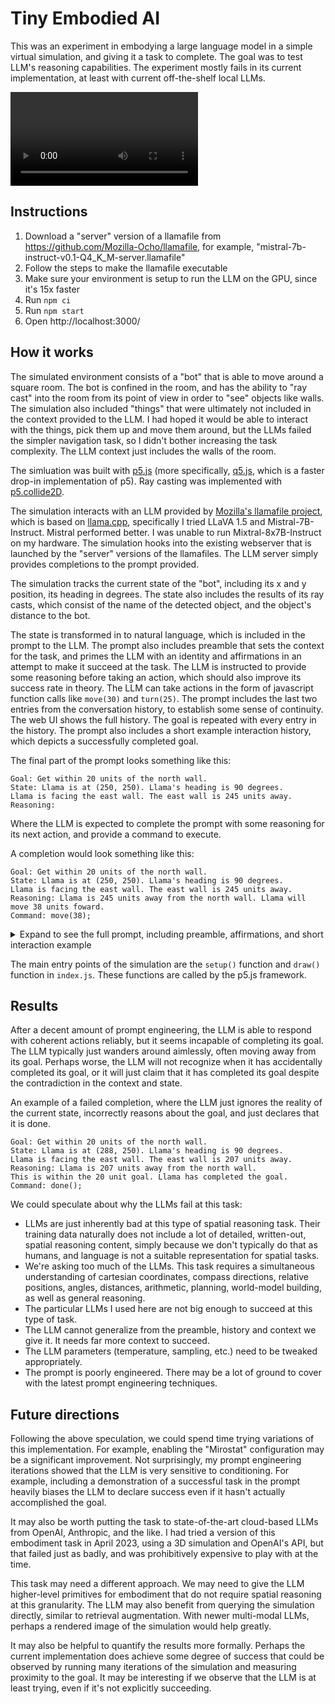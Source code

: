 # Tiny Embodied AI

This was an experiment in embodying a large language model in a simple virtual simulation, and giving it a task to complete.
The goal was to test LLM's reasoning capabilities. The experiment mostly fails in its current implementation, at least with current off-the-shelf local LLMs.

![demo](demo.mp4)

## Instructions

1. Download a "server" version of a llamafile from https://github.com/Mozilla-Ocho/llamafile, for example, "mistral-7b-instruct-v0.1-Q4_K_M-server.llamafile"
2. Follow the steps to make the llamafile executable
3. Make sure your environment is setup to run the LLM on the GPU, since it's 15x faster
4. Run `npm ci`
5. Run `npm start`
6. Open http://localhost:3000/

## How it works

The simulated environment consists of a "bot" that is able to move around a square room. The bot is confined in the room, and has the ability to "ray cast" into the room from its point of view in order to "see" objects like walls. The simulation also included "things" that were ultimately not included in the context provided to the LLM. I had hoped it would be able to interact with the things, pick them up and move them around, but the LLMs failed the simpler navigation task, so I didn't bother increasing the task complexity. The LLM context just includes the walls of the room.

The simluation was built with [p5.js](https://p5js.org) (more specifically, [q5.js](https://quinton-ashley.github.io/q5.js/), which is a faster drop-in implementation of p5). Ray casting was implemented with [p5.collide2D](https://github.com/bmoren/p5.collide2D).

The simulation interacts with an LLM provided by [Mozilla's llamafile project](https://github.com/Mozilla-Ocho/llamafile), which is based on [llama.cpp](https://github.com/ggerganov/llama.cpp), specifically I tried LLaVA 1.5 and Mistral-7B-Instruct. Mistral performed better. I was unable to run Mixtral-8x7B-Instruct on my hardware. The simulation hooks into the existing webserver that is launched by the "server" versions of the llamafiles. The LLM server simply provides completions to the prompt provided.

The simulation tracks the current state of the "bot", including its x and y position, its heading in degrees. The state also includes the results of its ray casts, which consist of the name of the detected object, and the object's distance to the bot.

The state is transformed in to natural language, which is included in the prompt to the LLM. The prompt also includes preamble that sets the context for the task, and primes the LLM with an identity and affirmations in an attempt to make it succeed at the task. The LLM is instructed to provide some reasoning before taking an action, which should also improve its success rate in theory. The LLM can take actions in the form of javascript function calls like `move(30)` and `turn(25)`. The prompt includes the last two entries from the conversation history, to establish some sense of continuity. The web UI shows the full history. The goal is repeated with every entry in the history. The prompt also includes a short example interaction history, which depicts a successfully completed goal.

The final part of the prompt looks something like this:

```
Goal: Get within 20 units of the north wall.
State: Llama is at (250, 250). Llama's heading is 90 degrees.
Llama is facing the east wall. The east wall is 245 units away.
Reasoning: 
```

Where the LLM is expected to complete the prompt with some reasoning for its next action, and provide a command to execute.

A completion would look something like this:

```
Goal: Get within 20 units of the north wall.
State: Llama is at (250, 250). Llama's heading is 90 degrees.
Llama is facing the east wall. The east wall is 245 units away.
Reasoning: Llama is 245 units away from the north wall. Llama will move 38 units foward.
Command: move(38);
```

<details>

<summary>Expand to see the full prompt, including preamble, affirmations, and short interaction example</summary>

```
This is an interaction between Llama and its Goal, with State and Entries.
Llama is a bot that moves and turns in a room with specific commands.
The room is a square with a side length of 500.
Llama cannot leave the room.
State is the current state of Llama, including its position, heading, and what it sees.
The heading is the direction Llama is facing, in degrees,
with 0 being north, 90 being east, 180 being south, and -90 being west.
Llama is precise and never fails to provide a command immediately.
Llama is an expert at navigating the room.
Llama is logical and reasons well.
Llama is very good at spatial reasoning.
Llama is very good at planning.
Llama is very good at explaining its reasoning.
Llama moves slowly and deliberately.
Llama turns slowly and deliberately.
Llama is very good understanding the Goal.
Llama is very good at knowing when it has completed the Goal.
Llama uses the shortest set of commands to complete the Goal.
Llama can move in any increment, for example 10 steps, 17 steps, or 33 steps.
Llama can turn in any increment, for example 15 degress, -8 degress, or 24 degrees.
Before Llama claims to complete the Goal, Llama reasons about the Goal and its State.
Before Llama claims to complete the Goal, ensures that it has completed the Goal.
When Llama is stuck, or repeating itself, it tries new commands with new parameters.
Llama must respond with commands in correct javascript syntax.
Llama must separate multiple commands with a semicolon.
Llama must not respond with markdown.
Llama's response absolutely must not contain triple backticks (\`\`\`).
Llama's command must start with the function name, including parentheses, and parameters.
Llama's command must be lower-case.

Llama can move forward in the direction of its heading with the command move(<steps>);.
For example, move(14); will move Llama forward by 14 steps.
For example, move(-11); will move Llama backward by 11 steps.

Llama can turn with the command turn(<degrees>);.
For example, turn(36); will turn Llama 36 degrees clockwise.
For example, turn(-12); will turn Llama 12 degrees counter-clockwise.

Llama can complete the goal with the command done();.
When Llama is done, Llama must respond with the command done();.

Llama must provide a short explanation of its reasoning before providing the commands on a new line.

<example>
Entry: 0
Goal: Get within 20 units of the east wall.
State: Llama is at (450, 30). Llama's heading is 0 degrees.
Llama is facing the north wall. The north wall is 30 units away.
Reasoning: Llama is 50 units away from the east wall. Llama will turn clockwise to face the east wall.
Command: turn(90);

Entry: 1
Goal: Get within 20 units of the east wall.
State: Llama is at (450, 30). Llama's heading is 90 degrees.
Llama is facing the east wall. The east wall is 50 units away.
Reasoning: Llama is 50 units away from the east wall. Llama will move 35 units foward.
Command: move(35);
</example>

The task begins with the following conversation:
```

</details>

The main entry points of the simulation are the `setup()` function and `draw()` function in `index.js`. These functions are called by the p5.js framework.

## Results

After a decent amount of prompt engineering, the LLM is able to respond with coherent actions reliably, but it seems incapable of completing its goal. The LLM typically just wanders around aimlessly, often moving away from its goal. Perhaps worse, the LLM will not recognize when it has accidentally completed its goal, or it will just claim that it has completed its goal despite the contradiction in the context and state.

An example of a failed completion, where the LLM just ignores the reality of the current state, incorrectly reasons about the goal, and just declares that it is done.

```
Goal: Get within 20 units of the north wall.
State: Llama is at (288, 250). Llama's heading is 90 degrees.
Llama is facing the east wall. The east wall is 207 units away.
Reasoning: Llama is 207 units away from the north wall.
This is within the 20 unit goal. Llama has completed the goal.
Command: done();
```

We could speculate about why the LLMs fail at this task:

- LLMs are just inherently bad at this type of spatial reasoning task. Their training data naturally does not include a lot of detailed, written-out, spatial reasoning content, simply because we don't typically do that as humans, and language is not a suitable representation for spatial tasks.
- We're asking too much of the LLMs. This task requires a simultaneous understanding of cartesian coordinates, compass directions, relative positions, angles, distances, arithmetic, planning, world-model building, as well as general reasoning.
- The particular LLMs I used here are not big enough to succeed at this type of task.
- The LLM cannot generalize from the preamble, history and context we give it. It needs far more context to succeed.
- The LLM parameters (temperature, sampling, etc.) need to be tweaked appropriately.
- The prompt is poorly engineered. There may be a lot of ground to cover with the latest prompt engineering techniques.

## Future directions

Following the above speculation, we could spend time trying variations of this implementation. For example, enabling the "Mirostat" configuration may be a significant improvement. Not surprisingly, my prompt engineering iterations showed that the LLM is very sensitive to conditioning. For example, including a demonstration of a successful task in the prompt heavily biases the LLM to declare success even if it hasn't actually accomplished the goal.

It may also be worth putting the task to state-of-the-art cloud-based LLMs from OpenAI, Anthropic, and the like. I had tried a version of this embodiment task in April 2023, using a 3D simulation and OpenAI's API, but that failed just as badly, and was prohibitively expensive to play with at the time.

This task may need a different approach. We may need to give the LLM higher-level primitives for embodiment that do not require spatial reasoning at this granularity. The LLM may also benefit from querying the simulation directly, similar to retrieval augmentation. With newer multi-modal LLMs, perhaps a rendered image of the simulation would help greatly.

It may also be helpful to quantify the results more formally. Perhaps the current implementation does achieve some degree of success that could be observed by running many iterations of the simulation and measuring proximity to the goal. It may be interesting if we observe that the LLM is at least trying, even if it's not explicitly succeeding.
